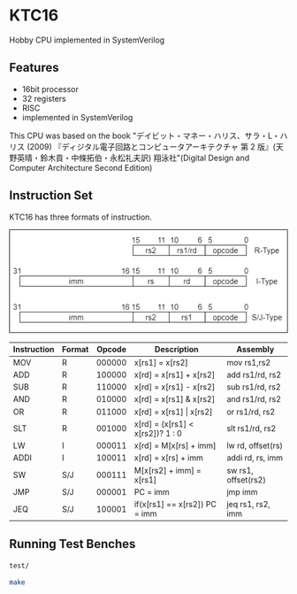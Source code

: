 # KTC16

Hobby CPU implemented in SystemVerilog

## Features

- 16bit processor
- 32 registers
- RISC
- implemented in SystemVerilog

This CPU was based on the book "デイビット・マネー・ハリス、サラ・L・ハリス (2009) 『ディジタル電子回路とコンピュータアーキテクチャ 第 2 版』(天野英晴・鈴木貢・中條拓伯・永松礼夫訳) 翔泳社"(Digital Design and Computer Architecture Second Edition)

## Instruction Set

KTC16 has three formats of instruction.

![instruction formats](docs/instruction_formats.drawio.png)

| Instruction | Format | Opcode | Description                      | Assembly            |
| ----------- | ------ | ------ | -------------------------------- | ------------------- |
| MOV         | R      | 000000 | x[rs1] = x[rs2]                  | mov rs1,rs2         |
| ADD         | R      | 100000 | x[rd] = x[rs1] + x[rs2]          | add rs1/rd, rs2     |
| SUB         | R      | 110000 | x[rd] = x[rs1] - x[rs2]          | sub rs1/rd, rs2     |
| AND         | R      | 010000 | x[rd] = x[rs1] & x[rs2]          | and rs1/rd, rs2     |
| OR          | R      | 011000 | x[rd] = x[rs1] \| x[rs2]         | or rs1/rd, rs2      |
| SLT         | R      | 001000 | x[rd] = (x[rs1] < x[rs2])? 1 : 0 | slt rs1/rd, rs2     |
| LW          | I      | 000011 | x[rd] = M[x[rs] + imm]           | lw rd, offset(rs)   |
| ADDI        | I      | 100011 | x[rd] = x[rs] + imm              | addi rd, rs, imm    |
| SW          | S/J    | 000111 | M[x[rs2] + imm] = x[rs1]         | sw rs1, offset(rs2) |
| JMP         | S/J    | 000001 | PC = imm                         | jmp imm             |
| JEQ         | S/J    | 100001 | if(x[rs1] == x[rs2]) PC = imm    | jeq rs1, rs2, imm   |

## Running Test Benches

`test/`

```bash
make
```
